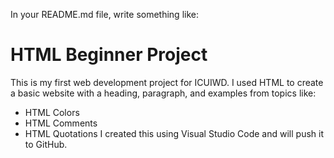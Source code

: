 In your README.md file, write something like:
# HTML Beginner Project
This is my first web development project for ICUIWD.
I used HTML to create a basic website with a heading, paragraph, and examples from topics
like:
- HTML Colors
- HTML Comments
- HTML Quotations
I created this using Visual Studio Code and will push it to GitHub.